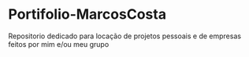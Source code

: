 # Portifolio-MarcosCosta
 Repositorio dedicado para locação de projetos pessoais e de empresas feitos por mim e/ou meu grupo
